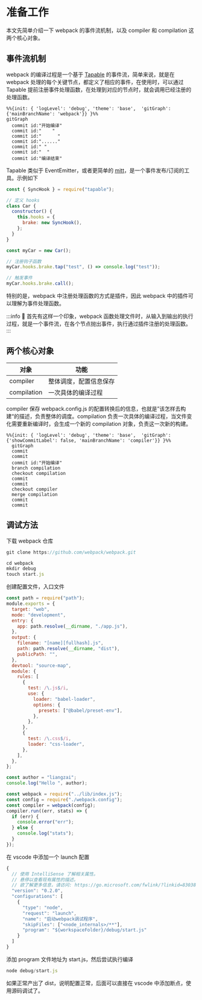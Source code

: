 # 准备工作

本文先简单介绍一下 webpack 的事件流机制，以及 compiler 和 compilation 这两个核心对象。

## 事件流机制

webpack 的编译过程是一个基于 [Tapable](https://github.com/webpack/tapable) 的事件流，简单来说，就是在 webpack 处理的每个关键节点，都定义了相应的事件，在使用时，可以通过 Tapable 提前注册事件处理函数，在处理到对应的节点时，就会调用已经注册的处理函数。

```mermaid
%%{init: { 'logLevel': 'debug', 'theme': 'base',  'gitGraph': {'mainBranchName': 'webpack'}} }%%
gitGraph
  commit id:"开始编译"
  commit id:"    "
  commit id:"      "
  commit id:"......"
  commit id:" "
  commit id:"  "
  commit id:"编译结束"
```

Tapable 类似于 EventEmitter，或者更简单的 [mitt](https://github.com/developit/mitt)，是一个事件发布/订阅的工具。示例如下

```js
const { SyncHook } = require("tapable");

// 定义 hooks
class Car {
  constructor() {
    this.hooks = {
      brake: new SyncHook(),
    };
  }
}

const myCar = new Car();

// 注册钩子函数
myCar.hooks.brake.tap("test", () => console.log("test"));

// 触发事件
myCar.hooks.brake.call();
```

特别的是，webpack 中注册处理函数的方式是插件，因此 webpack 中的插件可以理解为事件处理函数。

:::info 🤔
首先有这样一个印象，webpack 函数处理文件时，从输入到输出的执行过程，就是一个事件流，在各个节点抛出事件，执行通过插件注册的处理函数。
:::

## 两个核心对象

| 对象        | 功能                   |
| ----------- | ---------------------- |
| compiler    | 整体调度，配置信息保存 |
| compilation | 一次具体的编译过程     |

compiler 保存 webpack.config.js 的配置转换后的信息，也就是”该怎样去构建“的描述，负责整体的调度。compilation 负责一次具体的编译过程，当文件变化需要重新编译时，会生成一个新的 compilation 对象，负责这一次新的构建。

```mermaid
%%{init: { 'logLevel': 'debug', 'theme': 'base',  'gitGraph': {'showCommitLabel': false, 'mainBranchName': 'compiler'}} }%%
  gitGraph
  commit
  commit
  commit id:"开始编译"
  branch compilation
  checkout compilation
  commit
  commit
  checkout compiler
  merge compilation
  commit
  commit
```

## 调试方法

下载 webpack 仓库

```js
git clone https://github.com/webpack/webpack.git

cd webpack
mkdir debug
touch start.js
```

创建配置文件，入口文件
<Tabs>
<TabItem value="webpack.config.js" label="webpack.config.js" default>

```js
const path = require("path");
module.exports = {
  target: "web",
  mode: "development",
  entry: {
    app: path.resolve(__dirname, "./app.js"),
  },
  output: {
    filename: "[name][fullhash].js",
    path: path.resolve(__dirname, "dist"),
    publicPath: "",
  },
  devtool: "source-map",
  module: {
    rules: [
      {
        test: /\.js$/i,
        use: {
          loader: "babel-loader",
          options: {
            presets: ["@babel/preset-env"],
          },
        },
      },
      {
        test: /\.css$/i,
        loader: "css-loader",
      },
    ],
  },
};
```

</TabItem>
<TabItem value="app.js" label="app.js">

```js
const author = "liangzai";
console.log("Hello ", author);
```

</TabItem>
<TabItem value="start.js" label="start.js">

```js
const webpack = require("../lib/index.js");
const config = require("./webpack.config");
const compiler = webpack(config);
compiler.run((err, stats) => {
  if (err) {
    console.error("err");
  } else {
    console.log("stats");
  }
});
```

</TabItem>
</Tabs>

在 vscode 中添加一个 launch 配置

```js
{
  // 使用 IntelliSense 了解相关属性。
  // 悬停以查看现有属性的描述。
  // 欲了解更多信息，请访问: https://go.microsoft.com/fwlink/?linkid=830387
  "version": "0.2.0",
  "configurations": [
    {
      "type": "node",
      "request": "launch",
      "name": "启动webpack调试程序",
      "skipFiles": ["<node_internals>/**"],
      "program": "${workspaceFolder}/debug/start.js"
    }
  ]
}

```

添加 program 文件地址为 start.js，然后尝试执行编译

```js
node debug/start.js
```

如果正常产出了 dist，说明配置正常，后面可以直接在 vscode 中添加断点，使用源码调试了。
